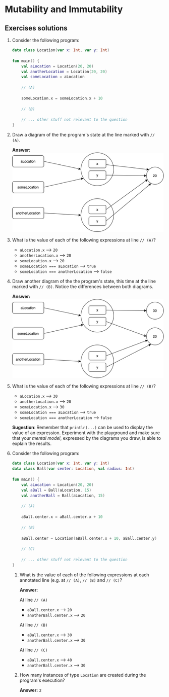 # Mutability and Immutability

## Exercises solutions

 1. Consider the following program:
    ```kotlin
    data class Location(var x: Int, var y: Int)

    fun main() {
        val aLocation = Location(20, 20)
        val anotherLocation = Location(20, 20)
        val someLocation = aLocation

        // (A)

        someLocation.x = someLocation.x + 10

        // (B)

        // ... other stuff not relevant to the question
    }
    ```
   1. Draw a diagram of the the program's state at the line marked with `// (A)`.
   
      __Answer:__   
      ![Answer](./images/04-solution-01.png "Answer")

   2. What is the value of each of the following expressions at line `// (A)`? 
      * `aLocation.x` --> `20`
      * `anotherLocation.x` --> `20`
      * `someLocation.x` --> `20`
      * `someLocation === aLocation` --> `true`
      * `someLocation === anotherLocation` --> `false`
   3. Draw another diagram of the the program's state, this time at the line marked with `// (B)`. Notice the differences between both diagrams.
   
      __Answer:__   
      ![Answer](./images/04-solution-02.png "Answer")

   4. What is the value of each of the following expressions at line `// (B)`?  
      * `aLocation.x` --> `30`
      * `anotherLocation.x` --> `20`
      * `someLocation.x` --> `30`
      * `someLocation === aLocation` --> `true`
      * `someLocation === anotherLocation` --> `false`
      
      **Sugestion**: Remember that `println(...)` can be used to display the value of an expression. Experiment with the playground and make sure that your *mental model*, expressed by the diagrams you draw, is able to explain the results.
  
1. Consider the following program:    
    ```kotlin
    data class Location(var x: Int, var y: Int)
    data class Ball(var center: Location, val radius: Int)

    fun main() {
        val aLocation = Location(20, 20)
        val aBall = Ball(aLocation, 15)
        val anotherBall = Ball(aLocation, 15)

        // (A)
        
        aBall.center.x = aBall.center.x + 10

        // (B)

        aBall.center = Location(aBall.center.x + 10, aBall.center.y)

        // (C)

        // ... other stuff not relevant to the question   
    }
    ```    

    1. What is the value of each of the following expressions at each annotated line (e.g. at `// (A)`, `// (B)` and `// (C)`?

        __Answer:__   

        At line `// (A)`   
        
        * `aBall.center.x` --> `20`
        * `anotherBall.center.x`  --> `20`
      
        At line `// (B)`   

        * `aBall.center.x`  --> `30`
        * `anotherBall.center.x`  --> `30`

        At line `// (C)`   

        * `aBall.center.x` --> `40`
        * `anotherBall.center.x` --> `30`   

    
    2. How many instances of type `Location` are created during the program's execution? 

        __Answer:__   `2`

